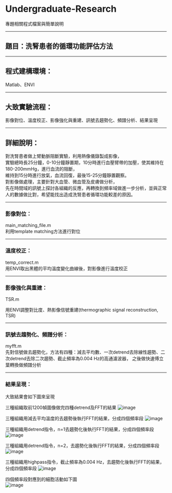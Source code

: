 # Undergraduate-Research
專題相關程式檔案與簡單說明
***
## 題目：洗腎患者的循環功能評估方法
***
## 程式建構環境：
Matlab、ENVI
***
## 大致實驗流程：
影像對位、溫度校正、影像強化與重建、訊號去趨勢化、頻譜分析、結果呈現
***
## 詳細說明：
對洗腎患者做上臂動脈阻斷實驗，利用熱像儀錄製成影像，  
實驗總時長25分鐘，0-10分鐘靜置期，10分時進行血壓臂帶的加壓，使其維持在180-200mmHg，進行血流的阻斷，  
維持到15分時進行放氣，血流回復，最後15-25分鐘靜置觀察。  
對影像做處理，主要針對大血管、微血管及皮膚做分析，  
先在時間域的訊號上探討各組織的反應，再轉換到頻率域做進一步分析，並與正常人的數據做比對，希望能找出造成洗腎患者循環功能較差的原因。
***
### 影像對位：
main_matching_file.m  
利用template matching方法進行對位
***
### 溫度校正：
temp_correct.m  
用ENVI取出黑體的平均溫度變化曲線後，對影像進行溫度校正
***
### 影像強化與重建：
TSR.m  

用ENVI調整對比度、熱影像信號重建(thermographic signal reconstruction, TSR)
***
### 訊號去趨勢化、頻譜分析：
myfft.m  
先對信號做去趨勢化，方法有四種：減去平均數、一次detrend去除線性趨勢、二次detrend去除二次趨勢、截止頻率為0.004 Hz的高通濾波器，
之後做快速傅立葉轉換做頻譜分析
***
### 結果呈現：

大致結果會如下圖來呈現

三種組織取前1200幀圖像做完四種detrend及FFT的結果
![image](https://user-images.githubusercontent.com/76909063/192106828-2d90da40-7505-44fc-ba7e-186fca8d9629.png)

三種組織用減去平均溫度的去趨勢後執行FFT的結果，分成四個頻率段
![image](https://user-images.githubusercontent.com/76909063/192106756-f8337efd-538d-489c-a67e-e1b6ad2e9fb1.png)

三種組織用detrend指令，n=1去趨勢化後執行FFT的結果，分成四個頻率段
![image](https://user-images.githubusercontent.com/76909063/192106794-ce96b4e3-ff91-4869-bba9-c08f2963b5c5.png)

三種組織用detrend指令，n=2，去趨勢化後執行FFT的結果，分成四個頻率段
![image](https://user-images.githubusercontent.com/76909063/192106811-6e09edef-c8c5-4e59-b0c2-687e50b7c026.png)

三種組織用highpass指令，截止頻率為0.004 Hz，去趨勢化後執行FFT的結果，分成四個頻率段
![image](https://user-images.githubusercontent.com/76909063/192106818-d14ccd5f-c67b-4ab1-a71b-467a93bc7c4c.png)

四個頻率段對應到的細胞活動如下圖  
![image](https://user-images.githubusercontent.com/76909063/192107159-fd7409e2-4bf6-470c-a62d-85fb800d39ab.png)


